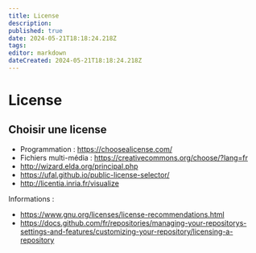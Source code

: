 ```yaml
---
title: License
description: 
published: true
date: 2024-05-21T18:18:24.218Z
tags: 
editor: markdown
dateCreated: 2024-05-21T18:18:24.218Z
---
```


# License

## Choisir une license

- Programmation : <https://choosealicense.com/>
- Fichiers multi-média : <https://creativecommons.org/choose/?lang=fr>
- <http://wizard.elda.org/principal.php>
- <https://ufal.github.io/public-license-selector/>
- <http://licentia.inria.fr/visualize>

Informations :

- <https://www.gnu.org/licenses/license-recommendations.html>
- <https://docs.github.com/fr/repositories/managing-your-repositorys-settings-and-features/customizing-your-repository/licensing-a-repository>